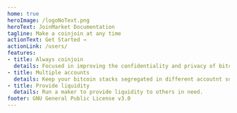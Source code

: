 ```yaml
---
home: true
heroImage: /logoNoText.png
heroText: JoinMarket Documentation
tagline: Make a coinjoin at any time
actionText: Get Started →
actionLink: /users/
features:
- title: Always coinjoin
  details: Focused in improving the confidentiality and privacy of bitcoin transactions.
- title: Multiple accounts
  details: Keep your bitcoin stacks segregated in different accoutnt so that you can't mix them by acident.
- title: Provide liquidity
  details: Run a maker to provide liquidity to others in need.
footer: GNU General Public License v3.0
---
```

